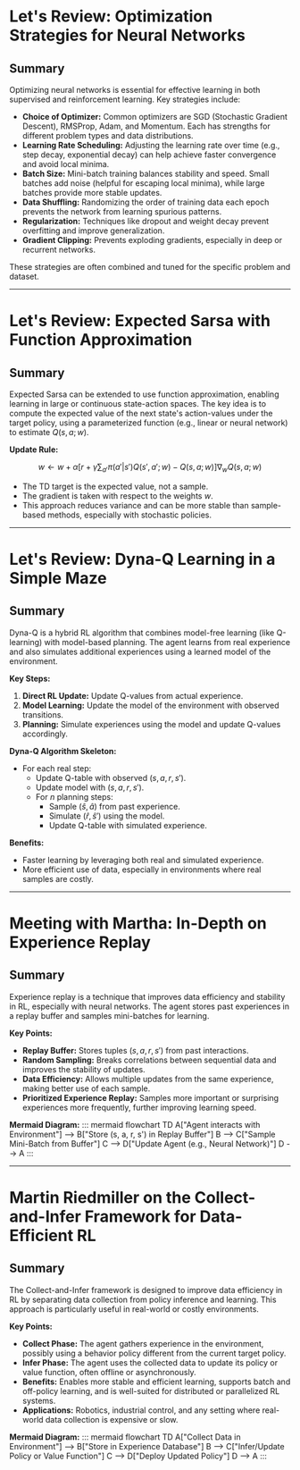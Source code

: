 # Let's Review: Optimization Strategies for Neural Networks

## Summary

Optimizing neural networks is essential for effective learning in both supervised and reinforcement learning. Key strategies include:

-   **Choice of Optimizer:** Common optimizers are SGD (Stochastic Gradient Descent), RMSProp, Adam, and Momentum. Each has strengths for different problem types and data distributions.
-   **Learning Rate Scheduling:** Adjusting the learning rate over time (e.g., step decay, exponential decay) can help achieve faster convergence and avoid local minima.
-   **Batch Size:** Mini-batch training balances stability and speed. Small batches add noise (helpful for escaping local minima), while large batches provide more stable updates.
-   **Data Shuffling:** Randomizing the order of training data each epoch prevents the network from learning spurious patterns.
-   **Regularization:** Techniques like dropout and weight decay prevent overfitting and improve generalization.
-   **Gradient Clipping:** Prevents exploding gradients, especially in deep or recurrent networks.

These strategies are often combined and tuned for the specific problem and dataset.

---

# Let's Review: Expected Sarsa with Function Approximation

## Summary

Expected Sarsa can be extended to use function approximation, enabling learning in large or continuous state-action spaces. The key idea is to compute the expected value of the next state's action-values under the target policy, using a parameterized function (e.g., linear or neural network) to estimate $Q(s, a; w)$.

**Update Rule:**

$$
w \leftarrow w + \alpha \left[ r + \gamma \sum_{a'} \pi(a'|s') Q(s', a'; w) - Q(s, a; w) \right] \nabla_w Q(s, a; w)
$$

-   The TD target is the expected value, not a sample.
-   The gradient is taken with respect to the weights $w$.
-   This approach reduces variance and can be more stable than sample-based methods, especially with stochastic policies.

---

# Let's Review: Dyna-Q Learning in a Simple Maze

## Summary

Dyna-Q is a hybrid RL algorithm that combines model-free learning (like Q-learning) with model-based planning. The agent learns from real experience and also simulates additional experiences using a learned model of the environment.

**Key Steps:**

1. **Direct RL Update:** Update Q-values from actual experience.
2. **Model Learning:** Update the model of the environment with observed transitions.
3. **Planning:** Simulate experiences using the model and update Q-values accordingly.

**Dyna-Q Algorithm Skeleton:**

-   For each real step:
    -   Update Q-table with observed $(s, a, r, s')$.
    -   Update model with $(s, a, r, s')$.
    -   For $n$ planning steps:
        -   Sample $(\hat{s}, \hat{a})$ from past experience.
        -   Simulate $(\hat{r}, \hat{s}')$ using the model.
        -   Update Q-table with simulated experience.

**Benefits:**

-   Faster learning by leveraging both real and simulated experience.
-   More efficient use of data, especially in environments where real samples are costly.

---

# Meeting with Martha: In-Depth on Experience Replay

## Summary

Experience replay is a technique that improves data efficiency and stability in RL, especially with neural networks. The agent stores past experiences in a replay buffer and samples mini-batches for learning.

**Key Points:**

-   **Replay Buffer:** Stores tuples $(s, a, r, s')$ from past interactions.
-   **Random Sampling:** Breaks correlations between sequential data and improves the stability of updates.
-   **Data Efficiency:** Allows multiple updates from the same experience, making better use of each sample.
-   **Prioritized Experience Replay:** Samples more important or surprising experiences more frequently, further improving learning speed.

**Mermaid Diagram:**
::: mermaid
flowchart TD
A["Agent interacts with Environment"] --> B["Store (s, a, r, s') in Replay Buffer"]
B --> C["Sample Mini-Batch from Buffer"]
C --> D["Update Agent (e.g., Neural Network)"]
D --> A
:::

---

# Martin Riedmiller on the Collect-and-Infer Framework for Data-Efficient RL

## Summary

The Collect-and-Infer framework is designed to improve data efficiency in RL by separating data collection from policy inference and learning. This approach is particularly useful in real-world or costly environments.

**Key Points:**

-   **Collect Phase:** The agent gathers experience in the environment, possibly using a behavior policy different from the current target policy.
-   **Infer Phase:** The agent uses the collected data to update its policy or value function, often offline or asynchronously.
-   **Benefits:** Enables more stable and efficient learning, supports batch and off-policy learning, and is well-suited for distributed or parallelized RL systems.
-   **Applications:** Robotics, industrial control, and any setting where real-world data collection is expensive or slow.

**Mermaid Diagram:**
::: mermaid
flowchart TD
A["Collect Data in Environment"] --> B["Store in Experience Database"]
B --> C["Infer/Update Policy or Value Function"]
C --> D["Deploy Updated Policy"]
D --> A
:::
